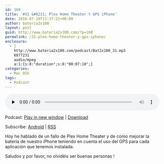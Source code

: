 ```yaml
---
id: 168
title: '#31 &#8211; Plex Home Theater Y GPS iPhone'
date: 2016-07-18T11:37:21+00:00
author: bateria2x100
layout: post
guid: http://www.bateria2x100.com/?p=168
permalink: /31-plex-home-theater-y-gps-iphone/
enclosure:
  - |
    http://www.bateria2x100.com/podcast/Bat2x100_31.mp3
    6877231
    audio/mpeg
    a:1:{s:8:"duration";s:8:"00:07:10";}
categories:
  - Mac OSX
tags:
  - Podcast
---
```

<div class="powerpress_player" id="powerpress_player_5880">
  <audio class="wp-audio-shortcode" id="audio-168-33" preload="none" style="width: 100%;" controls="controls"><source type="audio/mpeg" src="http://www.bateria2x100.com/podcast/Bat2x100_31.mp3?_=33" /><a href="http://www.bateria2x100.com/podcast/Bat2x100_31.mp3">http://www.bateria2x100.com/podcast/Bat2x100_31.mp3</a></audio>
</div>

<p class="powerpress_links powerpress_links_mp3">
  Podcast: <a href="http://www.bateria2x100.com/podcast/Bat2x100_31.mp3" class="powerpress_link_pinw" target="_blank" title="Play in new window" onclick="return powerpress_pinw('https://www.bateria2x100.com/?powerpress_pinw=168-podcast');" rel="nofollow">Play in new window</a> | <a href="http://www.bateria2x100.com/podcast/Bat2x100_31.mp3" class="powerpress_link_d" title="Download" rel="nofollow" download="Bat2x100_31.mp3">Download</a>
</p>

<p class="powerpress_links powerpress_subscribe_links">
  Subscribe: <a href="https://subscribeonandroid.com/www.bateria2x100.com/feed/podcast/" class="powerpress_link_subscribe powerpress_link_subscribe_android" title="Subscribe on Android" rel="nofollow">Android</a> | <a href="https://www.bateria2x100.com/feed/podcast/" class="powerpress_link_subscribe powerpress_link_subscribe_rss" title="Subscribe via RSS" rel="nofollow">RSS</a>
</p>

Hoy he hablado de un fallo de Plex Home Theater y de como mejorar la batería de nuestro iPhone teniendo en cuenta el uso del GPS para cada aplicación que tenemos instalada.

Saludos y por favor, no olvidéis ser buenas personas !